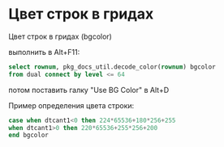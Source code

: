 # Цвет строк в гридах

Цвет строк в гридах \(bgcolor\)

выполнить в Alt+F11:

```sql
select rownum, pkg_docs_util.decode_color(rownum) bgcolor 
from dual connect by level <= 64
```

потом поставить галку "Use BG Color" в Alt+D

Пример определения цвета строки:

```sql
case when dtcant1<0 then 224*65536+180*256+255
when dtcant1>0 then 220*65536+255*256+200
end bgcolor
```



